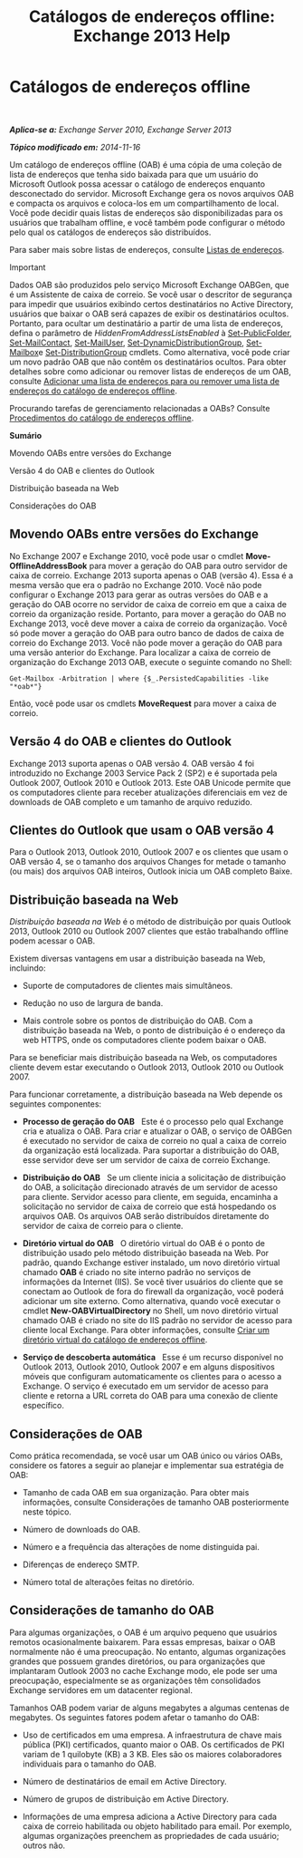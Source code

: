 ﻿---
title: 'Catálogos de endereços offline: Exchange 2013 Help'
TOCTitle: Catálogos de endereços offline
ms:assetid: a6bcb072-4ab9-400e-a5d0-c05264629097
ms:mtpsurl: https://technet.microsoft.com/pt-br/library/Bb232155(v=EXCHG.150)
ms:contentKeyID: 50486331
ms.date: 05/22/2018
mtps_version: v=EXCHG.150
ms.translationtype: MT
---

# Catálogos de endereços offline

 

_**Aplica-se a:** Exchange Server 2010, Exchange Server 2013_

_**Tópico modificado em:** 2014-11-16_

Um catálogo de endereços offline (OAB) é uma cópia de uma coleção de lista de endereços que tenha sido baixada para que um usuário do Microsoft Outlook possa acessar o catálogo de endereços enquanto desconectado do servidor. Microsoft Exchange gera os novos arquivos OAB e compacta os arquivos e coloca-los em um compartilhamento de local. Você pode decidir quais listas de endereços são disponibilizadas para os usuários que trabalham offline, e você também pode configurar o método pelo qual os catálogos de endereços são distribuídos.

Para saber mais sobre listas de endereços, consulte [Listas de endereços](https://docs.microsoft.com/pt-br/exchange/address-books/address-lists/address-lists).


> [!IMPORTANT]
> Dados OAB são produzidos pelo serviço Microsoft Exchange OABGen, que é um Assistente de caixa de correio. Se você usar o descritor de segurança para impedir que usuários exibindo certos destinatários no Active Directory, usuários que baixar o OAB será capazes de exibir os destinatários ocultos. Portanto, para ocultar um destinatário a partir de uma lista de endereços, defina o parâmetro de <EM>HiddenFromAddressListsEnabled</EM> à <A href="https://technet.microsoft.com/pt-br/library/aa998596(v=exchg.150)">Set-PublicFolder</A>, <A href="https://technet.microsoft.com/pt-br/library/aa995950(v=exchg.150)">Set-MailContact</A>, <A href="https://technet.microsoft.com/pt-br/library/aa995971(v=exchg.150)">Set-MailUser</A>, <A href="https://technet.microsoft.com/pt-br/library/bb123796(v=exchg.150)">Set-DynamicDistributionGroup</A>, <A href="https://technet.microsoft.com/pt-br/library/bb123981(v=exchg.150)">Set-Mailbox</A>e <A href="https://technet.microsoft.com/pt-br/library/bb124955(v=exchg.150)">Set-DistributionGroup</A> cmdlets. Como alternativa, você pode criar um novo padrão OAB que não contêm os destinatários ocultos. Para obter detalhes sobre como adicionar ou remover listas de endereços de um OAB, consulte <A href="add-an-address-list-to-or-remove-an-address-list-from-an-offline-address-book-exchange-2013-help.md">Adicionar uma lista de endereços para ou remover uma lista de endereços do catálogo de endereços offline</A>.



Procurando tarefas de gerenciamento relacionadas a OABs? Consulte [Procedimentos do catálogo de endereços offline](https://docs.microsoft.com/pt-br/exchange/address-books/offline-address-books/offline-address-book-procedures).

**Sumário**

Movendo OABs entre versões do Exchange

Versão 4 do OAB e clientes do Outlook

Distribuição baseada na Web

Considerações do OAB

## Movendo OABs entre versões do Exchange

No Exchange 2007 e Exchange 2010, você pode usar o cmdlet **Move-OfflineAddressBook** para mover a geração do OAB para outro servidor de caixa de correio. Exchange 2013 suporta apenas o OAB (versão 4). Essa é a mesma versão que era o padrão no Exchange 2010. Você não pode configurar o Exchange 2013 para gerar as outras versões do OAB e a geração do OAB ocorre no servidor de caixa de correio em que a caixa de correio da organização reside. Portanto, para mover a geração do OAB no Exchange 2013, você deve mover a caixa de correio da organização. Você só pode mover a geração do OAB para outro banco de dados de caixa de correio do Exchange 2013. Você não pode mover a geração do OAB para uma versão anterior do Exchange. Para localizar a caixa de correio de organização do Exchange 2013 OAB, execute o seguinte comando no Shell:

    Get-Mailbox -Arbitration | where {$_.PersistedCapabilities -like "*oab*"}

Então, você pode usar os cmdlets **MoveRequest** para mover a caixa de correio.

## Versão 4 do OAB e clientes do Outlook

Exchange 2013 suporta apenas o OAB versão 4. OAB versão 4 foi introduzido no Exchange 2003 Service Pack 2 (SP2) e é suportada pela Outlook 2007, Outlook 2010 e Outlook 2013. Este OAB Unicode permite que os computadores cliente para receber atualizações diferenciais em vez de downloads de OAB completo e um tamanho de arquivo reduzido.

## Clientes do Outlook que usam o OAB versão 4

Para o Outlook 2013, Outlook 2010, Outlook 2007 e os clientes que usam o OAB versão 4, se o tamanho dos arquivos Changes for metade o tamanho (ou mais) dos arquivos OAB inteiros, Outlook inicia um OAB completo Baixe.

## Distribuição baseada na Web

*Distribuição baseada na Web* é o método de distribuição por quais Outlook 2013, Outlook 2010 ou Outlook 2007 clientes que estão trabalhando offline podem acessar o OAB.

Existem diversas vantagens em usar a distribuição baseada na Web, incluindo:

  - Suporte de computadores de clientes mais simultâneos.

  - Redução no uso de largura de banda.

  - Mais controle sobre os pontos de distribuição do OAB. Com a distribuição baseada na Web, o ponto de distribuição é o endereço da web HTTPS, onde os computadores cliente podem baixar o OAB.

Para se beneficiar mais distribuição baseada na Web, os computadores cliente devem estar executando o Outlook 2013, Outlook 2010 ou Outlook 2007.

Para funcionar corretamente, a distribuição baseada na Web depende os seguintes componentes:

  - **Processo de geração do OAB**   Este é o processo pelo qual Exchange cria e atualiza o OAB. Para criar e atualizar o OAB, o serviço de OABGen é executado no servidor de caixa de correio no qual a caixa de correio da organização está localizada. Para suportar a distribuição do OAB, esse servidor deve ser um servidor de caixa de correio Exchange.

  - **Distribuição do OAB**   Se um cliente inicia a solicitação de distribuição do OAB, a solicitação direcionado através de um servidor de acesso para cliente. Servidor acesso para cliente, em seguida, encaminha a solicitação no servidor de caixa de correio que está hospedando os arquivos OAB. Os arquivos OAB serão distribuídos diretamente do servidor de caixa de correio para o cliente.

  - **Diretório virtual do OAB**   O diretório virtual do OAB é o ponto de distribuição usado pelo método distribuição baseada na Web. Por padrão, quando Exchange estiver instalado, um novo diretório virtual chamado **OAB** é criado no site interno padrão no serviços de informações da Internet (IIS). Se você tiver usuários do cliente que se conectam ao Outlook de fora do firewall da organização, você poderá adicionar um site externo. Como alternativa, quando você executar o cmdlet **New-OABVirtualDirectory** no Shell, um novo diretório virtual chamado OAB é criado no site do IIS padrão no servidor de acesso para cliente local Exchange. Para obter informações, consulte [Criar um diretório virtual do catálogo de endereços offline](https://docs.microsoft.com/pt-br/exchange/address-books/offline-address-books/create-virtual-directory).

  - **Serviço de descoberta automática**   Esse é um recurso disponível no Outlook 2013, Outlook 2010, Outlook 2007 e em alguns dispositivos móveis que configuram automaticamente os clientes para o acesso a Exchange. O serviço é executado em um servidor de acesso para cliente e retorna a URL correta do OAB para uma conexão de cliente específico.

## Considerações de OAB

Como prática recomendada, se você usar um OAB único ou vários OABs, considere os fatores a seguir ao planejar e implementar sua estratégia de OAB:

  - Tamanho de cada OAB em sua organização. Para obter mais informações, consulte Considerações de tamanho OAB posteriormente neste tópico.

  - Número de downloads do OAB.

  - Número e a frequência das alterações de nome distinguida pai.

  - Diferenças de endereço SMTP.

  - Número total de alterações feitas no diretório.

## Considerações de tamanho do OAB

Para algumas organizações, o OAB é um arquivo pequeno que usuários remotos ocasionalmente baixarem. Para essas empresas, baixar o OAB normalmente não é uma preocupação. No entanto, algumas organizações grandes que possuem grandes diretórios, ou para organizações que implantaram Outlook 2003 no cache Exchange modo, ele pode ser uma preocupação, especialmente se as organizações têm consolidados Exchange servidores em um datacenter regional.

Tamanhos OAB podem variar de alguns megabytes a algumas centenas de megabytes. Os seguintes fatores podem afetar o tamanho do OAB:

  - Uso de certificados em uma empresa. A infraestrutura de chave mais pública (PKI) certificados, quanto maior o OAB. Os certificados de PKI variam de 1 quilobyte (KB) a 3 KB. Eles são os maiores colaboradores individuais para o tamanho do OAB.

  - Número de destinatários de email em Active Directory.

  - Número de grupos de distribuição em Active Directory.

  - Informações de uma empresa adiciona a Active Directory para cada caixa de correio habilitada ou objeto habilitado para email. Por exemplo, algumas organizações preenchem as propriedades de cada usuário; outros não.

